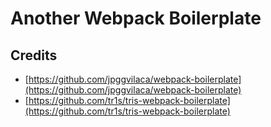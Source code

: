 # Another Webpack Boilerplate

## Credits

- [https://github.com/jpggvilaca/webpack-boilerplate](https://github.com/jpggvilaca/webpack-boilerplate)
- [https://github.com/tr1s/tris-webpack-boilerplate](https://github.com/tr1s/tris-webpack-boilerplate)
